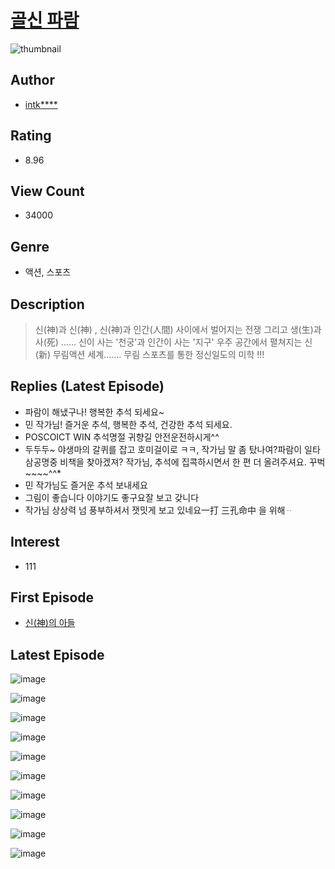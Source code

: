 # [골신 파람](https://comic.naver.com/bestChallenge/list?titleId=745690)
![thumbnail](https://image-comic.pstatic.net/user_contents_data/challenge_comic/2020/04/25/332990/thumbnail_434x3308f30d8a9_5895_43bf_bb1b_82346ca0c852_00000192.JPEG)

## Author
- [intk****](https://comic.naver.com/artistTitle?id=332990)

## Rating
- 8.96

## View Count
- 34000

## Genre
- 액션, 스포츠

## Description
> 신(神)과 신(神) , 신(神)과 인간(人間) 사이에서 벌어지는 전쟁 그리고 생(生)과 사(死) ...... 신이 사는 '천궁'과 인간이 사는 '지구' 우주 공간에서 펼쳐지는 신(新) 무림액션 세계....... 무림 스포츠를 통한 정신일도의 미학 !!!

## Replies (Latest Episode)
- 파람이 해냈구나! 행복한 추석 되세요~
- 민 작가님! 즐거운 추석, 행복한 추석, 건강한 추석 되세요.
- POSCOICT WIN 추석명절 귀향길 안전운전하시게^^
- 두두두~ 야생마의 갈퀴를 잡고 호미걸이로 ㅋㅋ, 작가님 말 좀 탔나여?파람이 일타삼공명중 비책을 찾아겠져? 작가님, 추석에 집콕하시면서 한 편 더 올려주셔요. 꾸벅~~~~^^*
- 민 작가님도 즐거운 추석 보내세요
- 그림이 좋습니다 이야기도 좋구요잘 보고 갖니다
- 작가님 상상력 넘 풍부하셔서 잿밋게 보고 있네요一打 三孔命中 을 위해ᆢ

## Interest
- 111

## First Episode
- [신(神)의 아들](https://comic.naver.com/bestChallenge/detail?titleId=745690&no=17)

## Latest Episode
![image](https://image-comic.pstatic.net/user_contents_data/challenge_comic/2020/09/27/332990/upload_7018127066854089522.jpeg)

![image](https://image-comic.pstatic.net/user_contents_data/challenge_comic/2020/09/27/332990/upload_3833796063986737714.jpeg)

![image](https://image-comic.pstatic.net/user_contents_data/challenge_comic/2020/09/27/332990/upload_3702864029642274356.jpeg)

![image](https://image-comic.pstatic.net/user_contents_data/challenge_comic/2020/09/27/332990/upload_3835159647383676004.jpeg)

![image](https://image-comic.pstatic.net/user_contents_data/challenge_comic/2020/09/27/332990/upload_3775195379775584306.jpeg)

![image](https://image-comic.pstatic.net/user_contents_data/challenge_comic/2020/09/27/332990/upload_3688784985128778038.jpeg)

![image](https://image-comic.pstatic.net/user_contents_data/challenge_comic/2020/09/27/332990/upload_4062922381548873011.jpeg)

![image](https://image-comic.pstatic.net/user_contents_data/challenge_comic/2020/09/27/332990/upload_7366027934730249785.jpeg)

![image](https://image-comic.pstatic.net/user_contents_data/challenge_comic/2020/09/27/332990/upload_3976738270673659445.jpeg)

![image](https://image-comic.pstatic.net/user_contents_data/challenge_comic/2020/09/27/332990/upload_7004843674360297015.jpeg)
